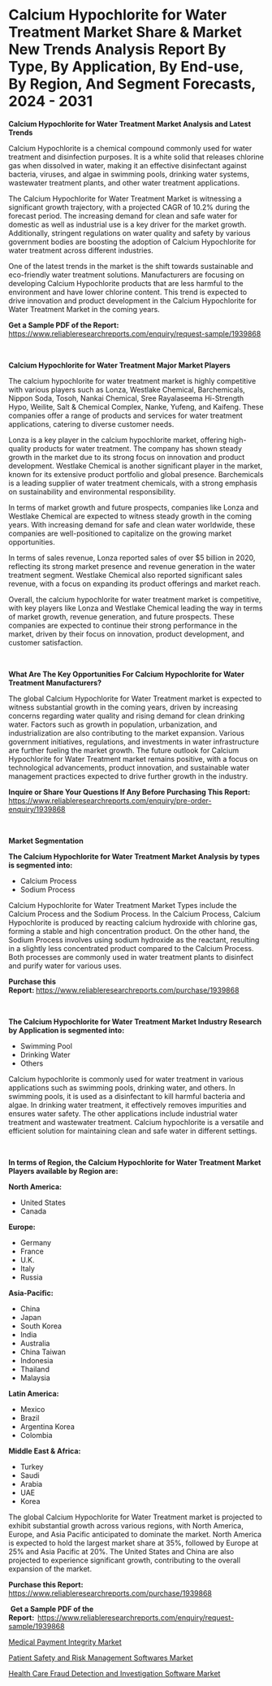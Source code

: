 <p><h1>Calcium Hypochlorite for Water Treatment Market Share & Market New Trends Analysis Report By Type, By Application, By End-use, By Region, And Segment Forecasts, 2024 - 2031</h1></p><p><strong>Calcium Hypochlorite for Water Treatment Market Analysis and Latest Trends</strong></p>
<p><p>Calcium Hypochlorite is a chemical compound commonly used for water treatment and disinfection purposes. It is a white solid that releases chlorine gas when dissolved in water, making it an effective disinfectant against bacteria, viruses, and algae in swimming pools, drinking water systems, wastewater treatment plants, and other water treatment applications.</p><p>The Calcium Hypochlorite for Water Treatment Market is witnessing a significant growth trajectory, with a projected CAGR of 10.2% during the forecast period. The increasing demand for clean and safe water for domestic as well as industrial use is a key driver for the market growth. Additionally, stringent regulations on water quality and safety by various government bodies are boosting the adoption of Calcium Hypochlorite for water treatment across different industries.</p><p>One of the latest trends in the market is the shift towards sustainable and eco-friendly water treatment solutions. Manufacturers are focusing on developing Calcium Hypochlorite products that are less harmful to the environment and have lower chlorine content. This trend is expected to drive innovation and product development in the Calcium Hypochlorite for Water Treatment Market in the coming years.</p></p>
<p><strong>Get a Sample PDF of the Report:&nbsp;</strong> <a href="https://www.reliableresearchreports.com/enquiry/request-sample/1939868">https://www.reliableresearchreports.com/enquiry/request-sample/1939868</a></p>
<p>&nbsp;</p>
<p><strong>Calcium Hypochlorite for Water Treatment Major Market Players</strong></p>
<p><p>The calcium hypochlorite for water treatment market is highly competitive with various players such as Lonza, Westlake Chemical, Barchemicals, Nippon Soda, Tosoh, Nankai Chemical, Sree Rayalaseema Hi-Strength Hypo, Weilite, Salt & Chemical Complex, Nanke, Yufeng, and Kaifeng. These companies offer a range of products and services for water treatment applications, catering to diverse customer needs.</p><p>Lonza is a key player in the calcium hypochlorite market, offering high-quality products for water treatment. The company has shown steady growth in the market due to its strong focus on innovation and product development. Westlake Chemical is another significant player in the market, known for its extensive product portfolio and global presence. Barchemicals is a leading supplier of water treatment chemicals, with a strong emphasis on sustainability and environmental responsibility.</p><p>In terms of market growth and future prospects, companies like Lonza and Westlake Chemical are expected to witness steady growth in the coming years. With increasing demand for safe and clean water worldwide, these companies are well-positioned to capitalize on the growing market opportunities.</p><p>In terms of sales revenue, Lonza reported sales of over $5 billion in 2020, reflecting its strong market presence and revenue generation in the water treatment segment. Westlake Chemical also reported significant sales revenue, with a focus on expanding its product offerings and market reach.</p><p>Overall, the calcium hypochlorite for water treatment market is competitive, with key players like Lonza and Westlake Chemical leading the way in terms of market growth, revenue generation, and future prospects. These companies are expected to continue their strong performance in the market, driven by their focus on innovation, product development, and customer satisfaction.</p></p>
<p>&nbsp;</p>
<p><strong>What Are The Key Opportunities For Calcium Hypochlorite for Water Treatment Manufacturers?</strong></p>
<p><p>The global Calcium Hypochlorite for Water Treatment market is expected to witness substantial growth in the coming years, driven by increasing concerns regarding water quality and rising demand for clean drinking water. Factors such as growth in population, urbanization, and industrialization are also contributing to the market expansion. Various government initiatives, regulations, and investments in water infrastructure are further fueling the market growth. The future outlook for Calcium Hypochlorite for Water Treatment market remains positive, with a focus on technological advancements, product innovation, and sustainable water management practices expected to drive further growth in the industry.</p></p>
<p><strong>Inquire or Share Your Questions If Any Before Purchasing This Report:</strong> <a href="https://www.reliableresearchreports.com/enquiry/pre-order-enquiry/1939868">https://www.reliableresearchreports.com/enquiry/pre-order-enquiry/1939868</a></p>
<p>&nbsp;</p>
<p><strong>Market Segmentation</strong></p>
<p><strong>The Calcium Hypochlorite for Water Treatment Market Analysis by types is segmented into:</strong></p>
<p><ul><li>Calcium Process</li><li>Sodium Process</li></ul></p>
<p><p>Calcium Hypochlorite for Water Treatment Market Types include the Calcium Process and the Sodium Process. In the Calcium Process, Calcium Hypochlorite is produced by reacting calcium hydroxide with chlorine gas, forming a stable and high concentration product. On the other hand, the Sodium Process involves using sodium hydroxide as the reactant, resulting in a slightly less concentrated product compared to the Calcium Process. Both processes are commonly used in water treatment plants to disinfect and purify water for various uses.</p></p>
<p><strong>Purchase this Report:&nbsp;</strong><a href="https://www.reliableresearchreports.com/purchase/1939868">https://www.reliableresearchreports.com/purchase/1939868</a></p>
<p>&nbsp;</p>
<p><strong>The Calcium Hypochlorite for Water Treatment Market Industry Research by Application is segmented into:</strong></p>
<p><ul><li>Swimming Pool</li><li>Drinking Water</li><li>Others</li></ul></p>
<p><p>Calcium hypochlorite is commonly used for water treatment in various applications such as swimming pools, drinking water, and others. In swimming pools, it is used as a disinfectant to kill harmful bacteria and algae. In drinking water treatment, it effectively removes impurities and ensures water safety. The other applications include industrial water treatment and wastewater treatment. Calcium hypochlorite is a versatile and efficient solution for maintaining clean and safe water in different settings.</p></p>
<p>&nbsp;</p>
<p><strong>In terms of Region, the Calcium Hypochlorite for Water Treatment Market Players available by Region are:</strong></p>
<p>
    <p> <strong> North America: </strong>
        <ul>
            <li>United States</li>
            <li>Canada</li>
        </ul>
        </p> 
    <p> <strong> Europe: </strong>
        <ul>
            <li>Germany</li>
            <li>France</li>
            <li>U.K.</li>
            <li>Italy</li>
            <li>Russia</li>
        </ul>
        </p> 
    <p> <strong> Asia-Pacific: </strong>
        <ul>
            <li>China</li>
            <li>Japan</li>
            <li>South Korea</li>
            <li>India</li>
            <li>Australia</li>
            <li>China Taiwan</li>
            <li>Indonesia</li>
            <li>Thailand</li>
            <li>Malaysia</li>
        </ul>
        </p> 
    <p> <strong> Latin America: </strong>
        <ul>
            <li>Mexico</li>
            <li>Brazil</li>
            <li>Argentina Korea</li>
            <li>Colombia</li>
        </ul>
        </p> 
    <p> <strong> Middle East & Africa: </strong>
        <ul>
            <li>Turkey</li>
            <li>Saudi</li>
            <li>Arabia</li>
            <li>UAE</li>
            <li>Korea</li>
        </ul>
    </p>
    </p>
<p><p>The global Calcium Hypochlorite for Water Treatment market is projected to exhibit substantial growth across various regions, with North America, Europe, and Asia Pacific anticipated to dominate the market. North America is expected to hold the largest market share at 35%, followed by Europe at 25% and Asia Pacific at 20%. The United States and China are also projected to experience significant growth, contributing to the overall expansion of the market.</p></p>
<p><strong>Purchase this Report: </strong><a href="https://www.reliableresearchreports.com/purchase/1939868">https://www.reliableresearchreports.com/purchase/1939868</a></p>
<p>&nbsp;<strong>Get a Sample PDF of the Report:&nbsp;&nbsp;</strong><a href="https://www.reliableresearchreports.com/enquiry/request-sample/1939868">https://www.reliableresearchreports.com/enquiry/request-sample/1939868</a></p>
<p><strong></strong></p>
<p><p><a href="https://view.publitas.com/reportprime-1/medical-payment-integrity-market-research-report-the-key-to-successful-business-strategy-forecasted-for-period-from-2023-2030/">Medical Payment Integrity Market</a></p><p><a href="https://view.publitas.com/reportprime-1/patient-safety-and-risk-management-softwares-market-with-the-goal-of-estimating-the-market-size-and-future-growth-potential-of-various-market-segments-based-on-component-applications-end-user-and-region/">Patient Safety and Risk Management Softwares Market</a></p><p><a href="https://view.publitas.com/reportprime-1/health-care-fraud-detection-and-investigation-software-market-centers-on-aspects-such-as-market-growth-market-share-market-opportunity-and-projected-forecasts-spanning-from-2023-to-2030/">Health Care Fraud Detection and Investigation Software Market</a></p></p>